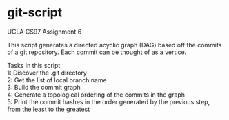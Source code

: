 # git-script

UCLA CS97 Assignment 6 <br/>

This script generates a directed acyclic graph (DAG) based off the commits of a git repository. Each commit can be thought of as a vertice. <br/>

Tasks in this script <br/>
1: Discover the .git directory  <br/>
2: Get the list of local branch name  <br/>
3: Build the commit graph  <br/>
4: Generate a topological ordering of the commits in the graph  <br/>
5: Print the commit hashes in the order generated by the previous step, from the least to the greatest  <br/>
